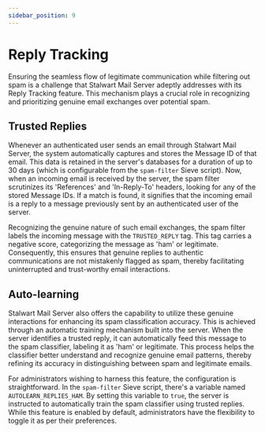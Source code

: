 ```yaml
---
sidebar_position: 9
---
```


# Reply Tracking

Ensuring the seamless flow of legitimate communication while filtering out spam is a challenge that Stalwart Mail Server adeptly addresses with its Reply Tracking feature. This mechanism plays a crucial role in recognizing and prioritizing genuine email exchanges over potential spam.

## Trusted Replies

Whenever an authenticated user sends an email through Stalwart Mail Server, the system automatically captures and stores the Message ID of that email. This data is retained in the server's databases for a duration of up to 30 days (which is configurable from the `spam-filter` Sieve script). Now, when an incoming email is received by the server, the spam filter scrutinizes its 'References' and 'In-Reply-To' headers, looking for any of the stored Message IDs. If a match is found, it signifies that the incoming email is a reply to a message previously sent by an authenticated user of the server.

Recognizing the genuine nature of such email exchanges, the spam filter labels the incoming message with the `TRUSTED_REPLY` tag. This tag carries a negative score, categorizing the message as 'ham' or legitimate. Consequently, this ensures that genuine replies to authentic communications are not mistakenly flagged as spam, thereby facilitating uninterrupted and trust-worthy email interactions.

## Auto-learning

Stalwart Mail Server also offers the capability to utilize these genuine interactions for enhancing its spam classification accuracy. This is achieved through an automatic training mechanism built into the server. When the server identifies a trusted reply, it can automatically feed this message to the spam classifier, labeling it as 'ham' or legitimate. This process helps the classifier better understand and recognize genuine email patterns, thereby refining its accuracy in distinguishing between spam and legitimate emails.

For administrators wishing to harness this feature, the configuration is straightforward. In the `spam-filter` Sieve script, there's a variable named `AUTOLEARN_REPLIES_HAM`. By setting this variable to `true`, the server is instructed to automatically train the spam classifier using trusted replies. While this feature is enabled by default, administrators have the flexibility to toggle it as per their preferences.
